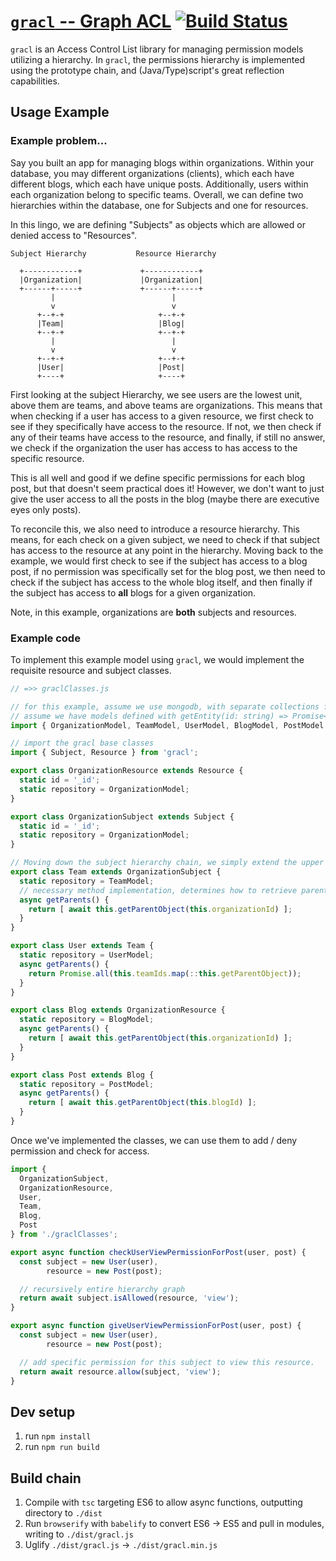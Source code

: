 # [`gracl` -- Graph ACL](https://github.com/CrossLead/gracl) [![Build Status](https://travis-ci.org/CrossLead/gracl.svg?branch=master)](https://travis-ci.org/CrossLead/gracl)

  `gracl` is an Access Control List library for managing permission models utilizing a hierarchy. In `gracl`, the permissions
  hierarchy is implemented using the prototype chain, and (Java/Type)script's great reflection capabilities.

## Usage Example

### Example problem...

Say you built an app for managing blogs within organizations. Within your database, you may different organizations (clients),
which each have different blogs, which each have unique posts. Additionally, users within each organization belong to specific
teams. Overall, we can define two hierarchies within the database, one for Subjects and one for resources.

In this lingo, we are defining "Subjects" as objects which are allowed or denied access to "Resources".

```
Subject Hierarchy           Resource Hierarchy

  +------------+             +------------+
  |Organization|             |Organization|
  +------+-----+             +------+-----+
         |                          |
         v                          v
      +--+-+                     +--+-+
      |Team|                     |Blog|
      +--+-+                     +--+-+
         |                          |
         v                          v
      +--+-+                     +--+-+
      |User|                     |Post|
      +----+                     +----+
```

First looking at the subject Hierarchy, we see users are the lowest unit, above them are teams, and above teams
are organizations. This means that when checking if a user has access to a given resource, we first check to see if
they specifically have access to the resource. If not, we then check if any of their teams have access to the resource,
and finally, if still no answer, we check if the organization the user has access to has access to the specific resource.

This is all well and good if we define specific permissions for each blog post, but that doesn't seem practical does it!
However, we don't want to just give the user access to all the posts in the blog (maybe there are executive eyes only posts).

To reconcile this, we also need to introduce a resource hierarchy. This means, for each check on a given subject, we need to check
if that subject has access to the resource at any point in the hierarchy. Moving back to the example, we would first check
to see if the subject has access to a blog post, if no permission was specifically set for the blog post, we then need
to check if the subject has access to the whole blog itself, and then finally if the subject has access to __all__ blogs
for a given organization.

Note, in this example, organizations are __both__ subjects and resources.

### Example code

To implement this example model using `gracl`, we would implement the requisite resource and subject classes.

```javascript
// =>> graclClasses.js

// for this example, assume we use mongodb, with separate collections for each entity
// assume we have models defined with getEntity(id: string) => Promise<Document> methods defined
import { OrganizationModel, TeamModel, UserModel, BlogModel, PostModel } from './models';

// import the gracl base classes
import { Subject, Resource } from 'gracl';

export class OrganizationResource extends Resource {
  static id = '_id';
  static repository = OrganizationModel;
}

export class OrganizationSubject extends Subject {
  static id = '_id';
  static repository = OrganizationModel;
}

// Moving down the subject hierarchy chain, we simply extend the upper class
export class Team extends OrganizationSubject {
  static repository = TeamModel;
  // necessary method implementation, determines how to retrieve parent objects from this document
  async getParents() {
    return [ await this.getParentObject(this.organizationId) ];
  }
}

export class User extends Team {
  static repository = UserModel;
  async getParents() {
    return Promise.all(this.teamIds.map(::this.getParentObject));
  }
}

export class Blog extends OrganizationResource {
  static repository = BlogModel;
  async getParents() {
    return [ await this.getParentObject(this.organizationId) ];
  }
}

export class Post extends Blog {
  static repository = PostModel;
  async getParents() {
    return [ await this.getParentObject(this.blogId) ];
  }
}

```

Once we've implemented the classes, we can use them to add / deny permission and check for access.

```javascript
import {
  OrganizationSubject,
  OrganizationResource,
  User,
  Team,
  Blog,
  Post
} from './graclClasses';

export async function checkUserViewPermissionForPost(user, post) {
  const subject = new User(user),
        resource = new Post(post);

  // recursively entire hierarchy graph
  return await subject.isAllowed(resource, 'view');
}

export async function giveUserViewPermissionForPost(user, post) {
  const subject = new User(user),
        resource = new Post(post);

  // add specific permission for this subject to view this resource.
  return await resource.allow(subject, 'view');
}
```

## Dev setup

  1. run `npm install`
  2. run `npm run build`

## Build chain
  1. Compile with `tsc` targeting ES6 to allow async functions, outputting directory to `./dist`
  2. Run `browserify` with `babelify` to convert ES6 -> ES5 and pull in modules, writing to `./dist/gracl.js`
  3. Uglify `./dist/gracl.js` -> `./dist/gracl.min.js`
